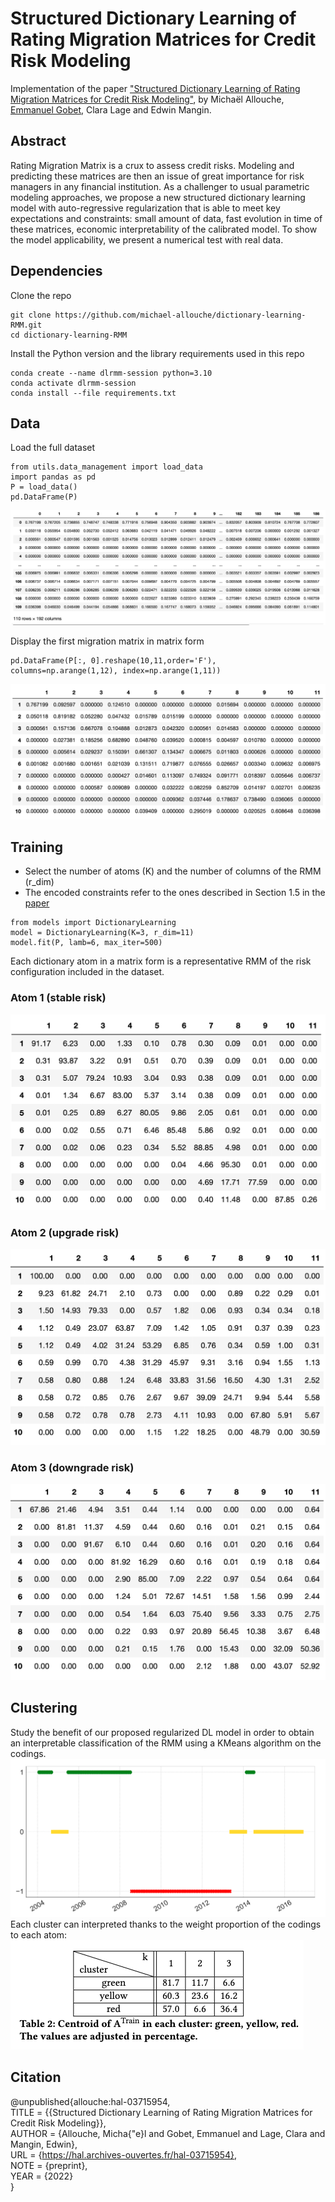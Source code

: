 # Structured Dictionary Learning of Rating Migration Matrices for Credit Risk Modeling
Implementation of the paper ["Structured Dictionary Learning of Rating Migration Matrices for Credit Risk Modeling"](https://hal.archives-ouvertes.fr/hal-03715954/document),
by Michaël Allouche, [Emmanuel Gobet](http://www.cmap.polytechnique.fr/~gobet/), Clara Lage and Edwin Mangin.

## Abstract
Rating Migration Matrix is a crux to assess credit risks. 
Modeling and predicting these matrices are then an issue of great  importance for risk managers in any financial institution. 
As a challenger to usual parametric modeling approaches, we propose a new structured dictionary learning model with auto-regressive regularization that is able to meet key expectations and constraints: small amount of data,  fast evolution in time of these matrices, economic interpretability of the calibrated model. 
To show the model applicability, we present a numerical test with real data. 

## Dependencies
Clone the repo

```
git clone https://github.com/michael-allouche/dictionary-learning-RMM.git
cd dictionary-learning-RMM
```


Install the Python version and the library requirements used in this repo

```
conda create --name dlrmm-session python=3.10
conda activate dlrmm-session
conda install --file requirements.txt
```

## Data
Load the full dataset
```
from utils.data_management import load_data
import pandas as pd
P = load_data()
pd.DataFrame(P)
```
![data](imgs/data/data-MM.png)

Display the first migration matrix in matrix form
```
pd.DataFrame(P[:, 0].reshape(10,11,order='F'), columns=np.arange(1,12), index=np.arange(1,11))
```
![p1](imgs/data/P1.png)

## Training
- Select the number of atoms (K) and the number of columns of the RMM (r_dim)
- The encoded constraints refer to the ones described in Section 1.5 in the [paper](https://hal.archives-ouvertes.fr/hal-03715954/document)
```
from models import DictionaryLearning
model = DictionaryLearning(K=3, r_dim=11)
model.fit(P, lamb=6, max_iter=500)
```
Each dictionary atom in a matrix form is a representative RMM of the risk configuration included in the dataset. 
### Atom 1 (stable risk)
![a1](imgs/dictionary/atom_stable.png)
### Atom 2 (upgrade risk)
![a2](imgs/dictionary/atom_upgrade.png)
### Atom 3 (downgrade risk)
![a3](imgs/dictionary/atom_downgrade.png)

## Clustering
Study the benefit of our proposed regularized DL model in order to obtain an interpretable classification of the RMM using a KMeans algorithm on the codings.
![cluster](imgs/clustering/cluster_train-K3-lamb6.png)
Each cluster can interpreted thanks to the weight proportion of the codings to each atom:
![cluster_table](imgs/clustering/table-clusters.png)


## Citation
@unpublished{allouche:hal-03715954,\
  TITLE = {{Structured Dictionary Learning of Rating Migration Matrices for Credit Risk Modeling}},\
  AUTHOR = {Allouche, Micha{\"e}l and Gobet, Emmanuel and Lage, Clara and Mangin, Edwin},\
  URL = {https://hal.archives-ouvertes.fr/hal-03715954}, \
  NOTE = {preprint},\
  YEAR = {2022} \
}

